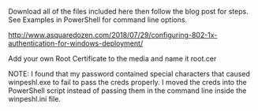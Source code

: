 Download all of the files included here then follow the blog post for steps. See Examples in PowerShell for command line options.

http://www.asquaredozen.com/2018/07/29/configuring-802-1x-authentication-for-windows-deployment/


Add your own Root Certificate to the media and name it root.cer

NOTE: I found that my password contained special characters that caused winpeshl.exe to fail to pass the creds properly. I moved the creds into the PowerShell script instead of passing them in the command line inside the winpeshl.ini file.
